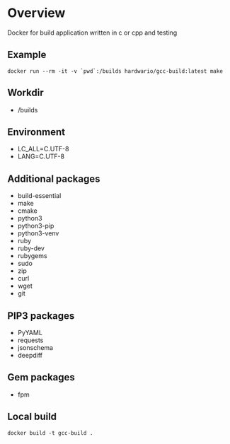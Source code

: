 # Overview

Docker for build application written in c or cpp and testing

## Example
```
docker run --rm -it -v `pwd`:/builds hardwario/gcc-build:latest make 
```

## Workdir
* /builds

## Environment
* LC_ALL=C.UTF-8
* LANG=C.UTF-8

## Additional packages
* build-essential 
* make 
* cmake 
* python3 
* python3-pip 
* python3-venv 
* ruby 
* ruby-dev 
* rubygems
* sudo 
* zip 
* curl 
* wget 
* git

## PIP3 packages
* PyYAML 
* requests 
* jsonschema 
* deepdiff

## Gem packages
* fpm

## Local build
```
docker build -t gcc-build .
```


